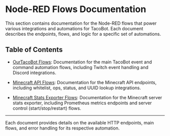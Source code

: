 # Node-RED Flows Documentation

This section contains documentation for the Node-RED flows that power various integrations and automations for TacoBot. Each document describes the endpoints, flows, and logic for a specific set of automations.

## Table of Contents

- [OurTacoBot Flows](./ourtacobot.md):
  Documentation for the main TacoBot event and command automation flows, including Twitch event handling and Discord integrations.

- [Minecraft API Flows](./minecraft-api.md):
  Documentation for the Minecraft API endpoints, including whitelist, ops, status, and UUID lookup integrations.

- [Minecraft Stats Exporter Flows](./minecraft-stats-exporter.md):
  Documentation for the Minecraft server stats exporter, including Prometheus metrics endpoints and server control (start/stop/restart) flows.

---

Each document provides details on the available HTTP endpoints, main flows, and error handling for its respective automation.

